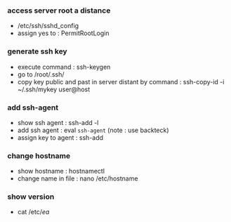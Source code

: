 ### access server root a distance
  - /etc/ssh/sshd_config
  - assign yes to : PermitRootLogin
### generate ssh key
  - execute command : ssh-keygen
  - go to /root/.ssh/
  - copy key public and past in server distant by command : ssh-copy-id -i ~/.ssh/mykey user@host

### add ssh-agent
  - show ssh agent :  ssh-add -l
  - add  ssh agent :  eval `ssh-agent`  (note : use backteck)
  - assign key to agent : ssh-add

  
  
  
### change hostname
 - show hostname : hostnamectl
 - change name in file : nano /etc/hostname
### show version 
 -  cat /etc/*ea*
